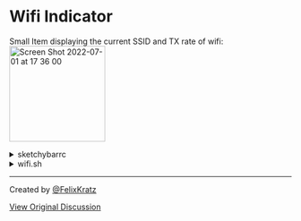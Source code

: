 # Wifi Indicator
Small Item displaying the current SSID and TX rate of wifi:
<img width="171" alt="Screen Shot 2022-07-01 at 17 36 00" src="https://user-images.githubusercontent.com/22680421/176925891-ccfbea39-ead4-4442-94dd-763ff05a0f19.png">


<details>
   <summary>sketchybarrc</summary>

```bash
sketchybar --add item wifi right                         \
           --set wifi    script="$PLUGIN_DIR/wifi.sh"    \
                         background.padding_right=12     \
                         update_freq=5
```
</details> 

<details>
   <summary>wifi.sh</summary>

```bash
#!/usr/bin/env sh

CURRENT_WIFI="$(/System/Library/PrivateFrameworks/Apple80211.framework/Versions/Current/Resources/airport -I)"
SSID="$(echo "$CURRENT_WIFI" | grep -o "SSID: .*" | sed 's/^SSID: //')"
CURR_TX="$(echo "$CURRENT_WIFI" | grep -o "lastTxRate: .*" | sed 's/^lastTxRate: //')"

if [ "$SSID" = "" ]; then
  sketchybar --set $NAME label="Disconnected" icon=睊
else
  sketchybar --set $NAME label="$SSID (${CURR_TX}Mbps)" icon=直
fi
```
</details>


---

Created by [@FelixKratz](https://github.com/FelixKratz)

[View Original Discussion](https://github.com/FelixKratz/SketchyBar/discussions/12#discussioncomment-3065175)
